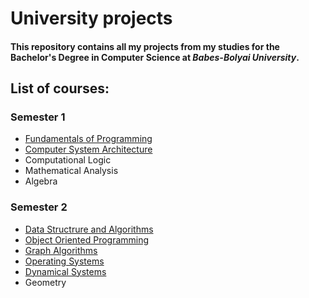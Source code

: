 # University projects

#### This repository contains all my projects from my studies for the Bachelor's Degree in Computer Science at *Babes-Bolyai University*.

## List of courses:

### Semester 1
- [Fundamentals of Programming](https://github.com/Andrei-Fabian-Pop/University/tree/main/Semester%201/Fundamentals%20Of%20Programming)
- [Computer System Architecture](https://github.com/Andrei-Fabian-Pop/University/tree/main/Semester%201/NASM)
- Computational Logic
- Mathematical Analysis
- Algebra

### Semester 2
- [Data Structrure and Algorithms](https://github.com/Andrei-Fabian-Pop/University/tree/main/Semester%202/Data%20Structures%20and%20Algorithms)
- [Object Oriented Programming](https://github.com/Andrei-Fabian-Pop/University/tree/main/Semester%202/Object%20Oriented%20Programming)
- [Graph Algorithms](https://github.com/Andrei-Fabian-Pop/University/tree/main/Semester%202/Graph%20Algorithms)
- [Operating Systems](https://github.com/Andrei-Fabian-Pop/University/tree/main/Semester%202/Operating%20Systems)
- [Dynamical Systems](https://github.com/Andrei-Fabian-Pop/University/tree/main/Semester%202/Dynamical%20Systems)
- Geometry


